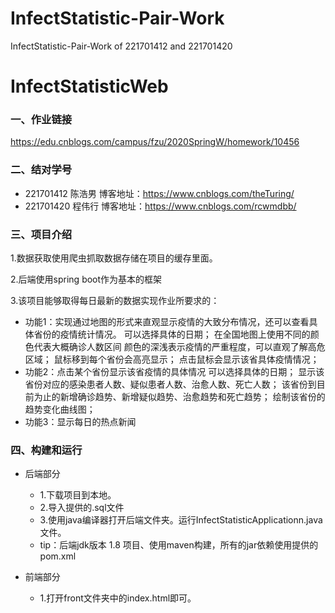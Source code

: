 # InfectStatistic-Pair-Work
InfectStatistic-Pair-Work of 221701412 and 221701420

# InfectStatisticWeb

### 一、作业链接
<https://edu.cnblogs.com/campus/fzu/2020SpringW/homework/10456>

### 二、结对学号
+ 221701412 陈浩男 博客地址：<https://www.cnblogs.com/theTuring/>  
+ 221701420 程伟行 博客地址：<https://www.cnblogs.com/rcwmdbb/>
   
### 三、项目介绍
1.数据获取使用爬虫抓取数据存储在项目的缓存里面。  

2.后端使用spring boot作为基本的框架

3.该项目能够取得每日最新的数据实现作业所要求的：
* 功能1：实现通过地图的形式来直观显示疫情的大致分布情况，还可以查看具体省份的疫情统计情况。
可以选择具体的日期；
在全国地图上使用不同的颜色代表大概确诊人数区间
颜色的深浅表示疫情的严重程度，可以直观了解高危区域；
鼠标移到每个省份会高亮显示；
点击鼠标会显示该省具体疫情情况；  
* 功能2：点击某个省份显示该省疫情的具体情况
可以选择具体的日期；
显示该省份对应的感染患者人数、疑似患者人数、治愈人数、死亡人数；
该省份到目前为止的新增确诊趋势、新增疑似趋势、治愈趋势和死亡趋势；
绘制该省份的趋势变化曲线图；
* 功能3：显示每日的热点新闻

### 四、构建和运行
+ 后端部分
    + 1.下载项目到本地。
    + 2.导入提供的.sql文件
    + 3.使用java编译器打开后端文件夹。运行InfectStatisticApplicationn.java文件。  
    + tip：后端jdk版本 1.8 项目、使用maven构建，所有的jar依赖使用提供的pom.xml

+ 前端部分
    + 1.打开front文件夹中的index.html即可。
